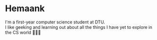 # Hemaank
I'm a first-year computer science student at DTU.                                                                                                                               
I like geeking and learning out about all the things I have yet to explore in the CS world 🤖🐱‍👤
